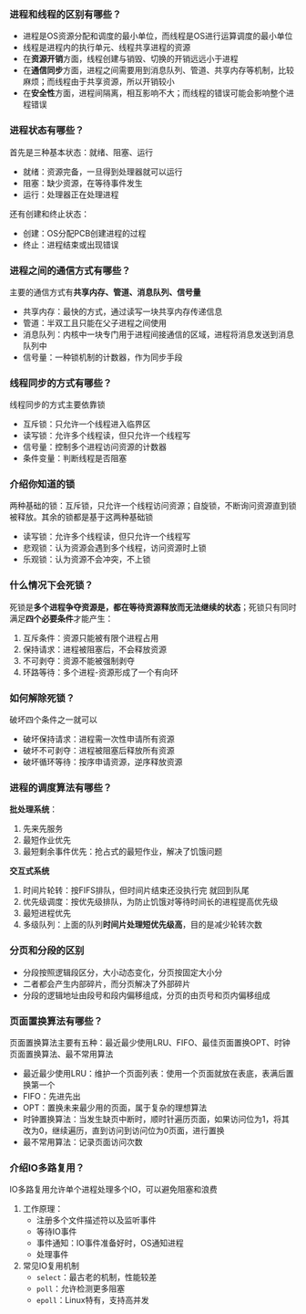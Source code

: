 ### 进程和线程的区别有哪些？
* 进程是OS资源分配和调度的最小单位，而线程是OS进行运算调度的最小单位
* 线程是进程内的执行单元、线程共享进程的资源
* 在**资源开销**方面，线程创建与销毁、切换的开销远远小于进程
* 在**通信同步**方面，进程之间需要用到消息队列、管道、共享内存等机制，比较麻烦；而线程由于共享资源，所以开销较小
* 在**安全性**方面，进程间隔离，相互影响不大；而线程的错误可能会影响整个进程错误

### 进程状态有哪些？
首先是三种基本状态：就绪、阻塞、运行  
* 就绪：资源完备，一旦得到处理器就可以运行
* 阻塞：缺少资源，在等待事件发生
* 运行：处理器正在处理进程 

还有创建和终止状态：
* 创建：OS分配PCB创建进程的过程
* 终止：进程结束或出现错误

### 进程之间的通信方式有哪些？
主要的通信方式有**共享内存、管道、消息队列、信号量**

* 共享内存：最快的方式，通过读写一块共享内存传递信息
* 管道：半双工且只能在父子进程之间使用
* 消息队列：内核中一块专门用于进程间接通信的区域，进程将消息发送到消息队列中
* 信号量：一种锁机制的计数器，作为同步手段

### 线程同步的方式有哪些？
线程同步的方式主要依靠锁

* 互斥锁：只允许一个线程进入临界区
* 读写锁：允许多个线程读，但只允许一个线程写
* 信号量：控制多个进程访问资源的计数器
* 条件变量：判断线程是否阻塞

### 介绍你知道的锁
两种基础的锁：互斥锁，只允许一个线程访问资源；自旋锁，不断询问资源直到锁被释放。其余的锁都是基于这两种基础锁  
* 读写锁：允许多个线程读，但只允许一个线程写
* 悲观锁：认为资源会遇到多个线程，访问资源时上锁
* 乐观锁：认为资源不会冲突，不上锁

### 什么情况下会死锁？
死锁是**多个进程争夺资源是，都在等待资源释放而无法继续的状态**；死锁只有同时满足**四个必要条件**才能产生：  
1. 互斥条件：资源只能被有限个进程占用
2. 保持请求：进程被阻塞后，不会释放资源
3. 不可剥夺：资源不能被强制剥夺
4. 环路等待：多个进程-资源形成了一个有向环

### 如何解除死锁？
破坏四个条件之一就可以  
* 破坏保持请求：进程需一次性申请所有资源
* 破坏不可剥夺：进程被阻塞后释放所有资源
* 破坏循环等待：按序申请资源，逆序释放资源

### 进程的调度算法有哪些？
**批处理系统**：  
1. 先来先服务
2. 最短作业优先
3. 最短剩余事件优先：抢占式的最短作业，解决了饥饿问题

**交互式系统**
1. 时间片轮转：按FIFS排队，但时间片结束还没执行完 就回到队尾
2. 优先级调度：按优先级排队，为防止饥饿对等待时间长的进程提高优先级
3. 最短进程优先
4. 多级队列：上面的队列**时间片处理短优先级高**，目的是减少轮转次数

### 分页和分段的区别
* 分段按照逻辑段区分，大小动态变化，分页按固定大小分
* 二者都会产生内部碎片，而分页解决了外部碎片
* 分段的逻辑地址由段号和段内偏移组成，分页的由页号和页内偏移组成

### 页面置换算法有哪些？
页面置换算法主要有五种：最近最少使用LRU、FIFO、最佳页面置换OPT、时钟页面置换算法、最不常用算法

* 最近最少使用LRU：维护一个页面列表：使用一个页面就放在表底，表满后置换第一个
* FIFO：先进先出
* OPT：置换未来最少用的页面，属于复杂的理想算法
* 时钟置换算法：当发⽣缺⻚中断时，顺时针遍历⻚⾯，如果访问位为1，将其改为0，继续遍历，直到访问到访问位为0⻚⾯，进⾏置换
* 最不常用算法：记录页面访问次数

### 介绍IO多路复用？
IO多路复用允许单个进程处理多个IO，可以避免阻塞和浪费
1. 工作原理：
   * 注册多个文件描述符以及监听事件
   * 等待IO事件
   * 事件通知：IO事件准备好时，OS通知进程
   * 处理事件
2. 常见IO复用机制
   * `select`：最古老的机制，性能较差
   * `poll`：允许检测更多阻塞
   * `epoll`：Linux特有，支持高并发
